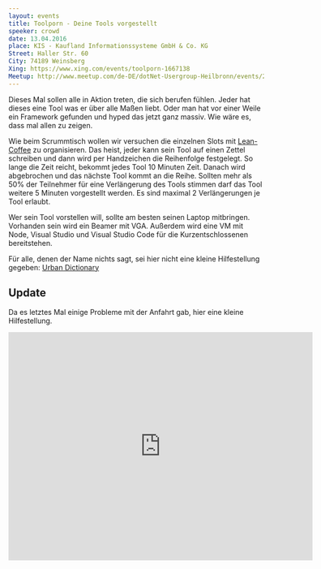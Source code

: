 ```yaml
---
layout: events
title: Toolporn - Deine Tools vorgestellt
speeker: crowd
date: 13.04.2016
place: KIS - Kaufland Informationssysteme GmbH & Co. KG
Street: Haller Str. 60
City: 74189 Weinsberg
Xing: https://www.xing.com/events/toolporn-1667138
Meetup: http://www.meetup.com/de-DE/dotNet-Usergroup-Heilbronn/events/229341590/
---
```


Dieses Mal sollen alle in Aktion treten, die sich berufen fühlen. Jeder hat dieses eine Tool was er über alle Maßen liebt.
Oder man hat vor einer Weile ein Framework gefunden und hyped das jetzt ganz massiv. Wie wäre es, dass mal allen zu zeigen.

Wie beim Scrummtisch wollen wir versuchen die einzelnen Slots mit [Lean-Coffee](http://leancoffee.org/) zu organisieren.
Das heist, jeder kann sein Tool auf einen Zettel schreiben und dann wird per Handzeichen die Reihenfolge festgelegt.
So lange die Zeit reicht, bekommt jedes Tool 10 Minuten Zeit. Danach wird abgebrochen und das nächste Tool kommt an die Reihe.
Sollten mehr als 50% der Teilnehmer für eine Verlängerung des Tools stimmen darf das Tool weitere 5 Minuten vorgestellt werden.
Es sind maximal 2 Verlängerungen je Tool erlaubt.

Wer sein Tool vorstellen will, sollte am besten seinen Laptop mitbringen. Vorhanden sein wird ein Beamer mit VGA. Außerdem wird eine
VM mit Node, Visual Studio und Visual Studio Code für die Kurzentschlossenen bereitstehen.

Für alle, denen der Name nichts sagt, sei hier nicht eine kleine Hilfestellung gegeben: [Urban Dictionary](http://www.urbandictionary.com/define.php?term=tool+porn)

## Update

Da es letztes Mal einige Probleme mit der Anfahrt gab, hier eine kleine Hilfestellung.

<iframe src="https://www.google.com/maps/embed?pb=!1m21!1m12!1m3!1d884.3593242760037!2d9.298565868605722!3d49.149062815458244!2m3!1f0!2f0!3f0!3m2!1i1024!2i768!4f13.1!4m6!3e6!4m0!4m3!3m2!1d49.149061599999996!2d9.2988822!5e0!3m2!1sen!2sde!4v1459238522988" width="600" height="450" frameborder="0" style="border:0" allowfullscreen></iframe>
